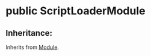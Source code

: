 # <a name='ScriptLoaderModule' /> public ScriptLoaderModule




## Inheritance:
Inherits from [Module][Module].


[Module]:./Module.md#Module

